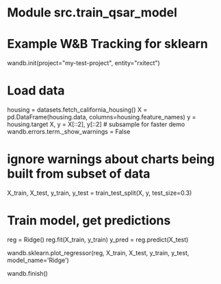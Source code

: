 Module src.train_qsar_model
===========================
# Example W&B Tracking for sklearn
wandb.init(project="my-test-project", entity="rxitect")

# Load data
housing = datasets.fetch_california_housing()
X = pd.DataFrame(housing.data, columns=housing.feature_names)
y = housing.target
X, y = X[::2], y[::2]  # subsample for faster demo
wandb.errors.term._show_warnings = False
# ignore warnings about charts being built from subset of data

X_train, X_test, y_train, y_test = train_test_split(X, y, test_size=0.3)

# Train model, get predictions
reg = Ridge()
reg.fit(X_train, y_train)
y_pred = reg.predict(X_test)

wandb.sklearn.plot_regressor(reg, X_train, X_test, y_train, y_test, model_name='Ridge')

wandb.finish()